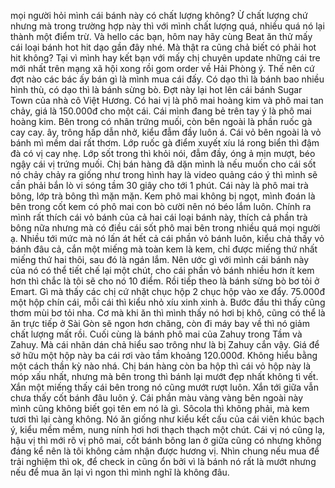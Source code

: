 mọi người hỏi mình cái bánh này có chất lượng không? Ừ chất lượng chứ nhưng mà trong trường hợp này thì với mình chất lượng quá, nhiều quá nó lại thành một điểm trừ. Và hello các bạn, hôm nay hãy cùng Beat ăn thử mấy cái loại bánh hot hit dạo gần đây nhé. Mà thật ra cũng chả biết có phải hot hit không? Tại vì mình hay kết bạn với mấy chị chuyên update những cái tre mới nhất trên mạng xã hội xong rồi gom order về Hải Phòng ý. Thế nên cứ đợt nào các bác ấy bán gì là mình mua cái đấy. Có dạo thì là bánh bao nhiều hình thù, có dạo thì là bánh sừng bò. Đợt này lại hot lên cái bánh Sugar Town của nhà cô Việt Hương. Có hai vị là phô mai hoàng kim và phô mai tan chảy, giá là 150.000đ cho một cái. Cái mình đang bẻ trên tay ý là phô mai hoàng kim. Bên trong có nhân trứng muối, còn bên ngoài là phần ruốc gà cay cay. ây, trông hấp dẫn nhở, kiểu đẫm đầy luôn á. Cái vỏ bên ngoài là vỏ bánh mì mềm dai rất thơm. Lớp ruốc gà điểm xuyết xíu lá rong biển thì đậm đà có vị cay nhẹ. Lớp sốt trong thì khỏi nói, đẫm đầy, óng ả mịn mượt, béo ngậy cái vị trứng muối. Chị bán hàng đã dặn mình là nếu muốn cho cái sốt nó chảy chảy ra giống như trong hình hay là video quảng cáo ý thì mình sẽ cần phải bắn lò vi sóng tầm 30 giây cho tới 1 phút. Cái này là phô mai trà bông, lớp trà bông thì mặn mặn. Kem phô mai không bị ngọt, mình đoán là bên trong cốt kem có phô mai con bò cười nên nó béo lắm luôn. Chính ra mình rất thích cái vỏ bánh của cả hai cái loại bánh này, thích cả phần trà bông nữa nhưng mà có điều cái sốt phô mai bên trong nhiều quá mọi người ạ. Nhiều tới mức mà nó lấn át hết cả cái phần vỏ bánh luôn, kiểu chả thấy vỏ bánh đâu cả, cắn một miếng mà toàn kem là kem, chỉ được miếng thứ nhất miếng thứ hai thôi, sau đó là ngán lắm. Nên ước gì với mình cái bánh này của nó có thể tiết chế lại một chút, cho cái phần vỏ bánh nhiều hơn ít kem hơn thì chắc là tôi sẽ cho nó 10 điểm. Rồi tiếp theo là bánh sừng bò bơ tỏi ở Emart. Gì mà thấy các chị cứ nhặt chục hộp 2 chục hộp vào xe đẩy. 75.000đ một hộp chín cái, mỗi cái thì kiểu nhỏ xíu xinh xinh à. Bước đầu thì thấy cũng thơm mùi bơ tỏi nha. Cơ mà khi ăn thì mình thấy nó hơi bị khô, cũng có thể là ăn trực tiếp ở Sài Gòn sẽ ngon hơn chăng, còn đi máy bay về thì nó giảm chất lượng mất rồi. Cuối cùng là bánh phô mai của Zahuy trong Tầm và Zahuy. Mà cái nhãn dán chả hiểu sao trông như là bị Zahuy cắn vậy. Giá để sở hữu một hộp này ba cái rơi vào tầm khoảng 120.000đ. Không hiểu bằng một cách thần kỳ nào nhá. Chị bán hàng còn ba hộp thì cái vỏ hộp này là móp xấu nhất, nhưng mà bên trong thì bánh lại mướt đẹp nhất không tì vết. Xắn một miếng thấy cái bên trong nó cũng mướt rượt luôn. Xắn tới giữa vẫn chưa thấy cốt bánh đâu luôn ý. Cái phần màu vàng vàng bên ngoài này mình cũng không biết gọi tên em nó là gì. Sôcola thì không phải, mà kem tươi thì lại càng không. Nó ăn giống như kiểu kết cấu của cái viên khúc bạch ý, kiểu mềm mềm, nung nính hơi hơi thạch thạch một chút. Cái vị nó cũng lạ, hậu vị thì mới rõ vị phô mai, cốt bánh bông lan ở giữa cũng có nhưng không đáng kể nên là tôi không cảm nhận được hương vị. Nhìn chung nếu mua để trải nghiệm thì ok, để check in cũng ổn bởi vì là bánh nó rất là mướt nhưng nếu để mua ăn lại vì ngon thì mình nghĩ là không đâu.